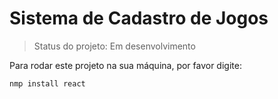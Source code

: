 <h1> Sistema de Cadastro de Jogos</h1>

> Status do projeto: Em desenvolvimento

Para rodar este projeto na sua máquina, por favor digite:

```
nmp install react
```
